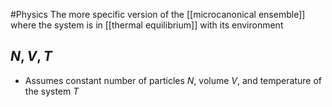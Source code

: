 #Physics 
The more specific version of the [[microcanonical ensemble]] where the system is in [[thermal equilibrium]] with its environment
## $\displaystyle N,V,T$
* Assumes constant number of particles $\displaystyle N$, volume $\displaystyle V$, and temperature of the system $\displaystyle T$
